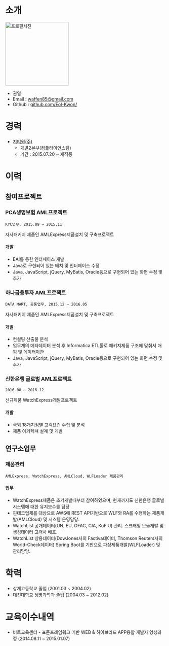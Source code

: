 # 소개

<img alt="프로필사진" src="https://user-images.githubusercontent.com/25922181/86526018-95412580-bec9-11ea-81e2-698d52936534.jpeg" width="200">

* 권얼
* Email : waffen85@gmail.com
* Github : [github.com/Eol-Kwon/](https://github.com/Eol-Kwon/)


# 경력
* [지티원(주)](http://www.gtone.co.kr/)
    - 개발2본부(컴플라이언스팀)
    - 기간 : 2015.07.20 ~ 재직중


# 이력
## 참여프로젝트
### PCA생명보험 AML프로젝트
`KYC업무, 2015.09 ~ 2015.11`

자사패키지 제품인 AMLExpress제품설치 및 구축프로젝트

#### 개발
- EAI를 통한 인터페이스 개발
- Java로 구현되어 있는 배치 및 인터페이스 수정
- Java, JavaScript, jQuery, MyBatis, Oracle등으로 구현되어 있는 화면 수정 및 추가


### 하나금융투자 AML프로젝트
`DATA MART, 공통업무, 2015.12 ~ 2016.05`

자사패키지 제품인 AMLExpress제품설치 및 구축프로젝트

#### 개발 
- 컨설팅 산출물 분석
- 업무계의 메타데이터 분석 후 Informatica ETL툴로 패키지제품 구조에 맞춰서 매핑 및 데이터이관
- Java, JavaScript, jQuery, MyBatis, Oracle등으로 구현되어 있는 화면 수정 및 추가


### 신한은행 글로벌 AML프로젝트
`2016.08 ~ 2016.12`

신규제품 WatchExpress개발프로젝트

#### 개발 
- 국외 18개지점별 고객요건 수집 및 분석
- 제품 아키텍쳐 설계 및 개발


## 연구소업무
### 제품관리
`AMLExpress, WatchExpress, AMLCloud, WLFLoader 제품관리`

#### 업무 
- WatchExpress제품은 초기개발때부터 참여하였으며, 현재까지도 신한은행 글로벌시스템에 대한 유지보수를 담당
- 핀테크업체를 대상으로 AWS에 REST API기반으로 WLF와 RA를 수행하는 제품개발(AMLCloud) 및 시스템 운영담당.
- WatchList 공개데이터(UN, EU, OFAC, CIA, KoFIU) 관리. 스크래핑 모듈개발 및 생성데이터 고객사 배포.
- WatchList 상용데이터(DowJones사의 Factiva데이터, Thomson Reuters사의 World-Check데이터) Spring Boot를 기반으로 파싱제품개발(WLFLoader) 및 관리담당.


# 학력
* 상계고등학교 졸업 (2001.03 ~ 2004.02)
* 대진대학교 생명과학과 졸업 (2004.03 ~ 2012.02)

# 교육이수내역
* 비트교육센터 - 표준프레임워크 기반 WEB & 하이브리드 APP융합 개발자 양성과정 (2014.08.11 ~ 2015.01.07)
